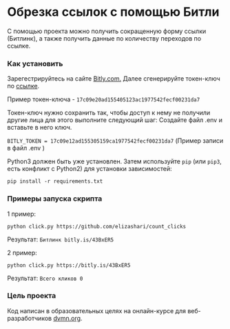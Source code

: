 # Обрезка ссылок с помощью Битли

С помощью проекта можно получить сокращенную форму ссылки (Битлинк), а также получить данные по количеству переходов по ссылке.

### Как установить
Зарегестрируйтесь на сайте [Bitly.com.](https://app.bitly.com/)
Далее cгенерируйте токен-ключ по [ссылке](https://app.bitly.com/settings/api/).

Пример токен-ключа - `17c09e20ad155405123ac1977542fecf00231da7`

Токен-ключ нужно сохранить так, чтобы доступ к нему не получили другие лица для этого выполните следующий шаг:
Создайте файл .env и вставьте в него ключ.

`BITLY_TOKEN = 17c09e12ad155305159ca1977542fecf00231da7` 
(Пример записи в файл .env )

Python3 должен быть уже установлен. 
Затем используйте `pip` (или `pip3`, есть конфликт с Python2) для установки зависимостей:
```
pip install -r requirements.txt
```

### Примеры запуска скрипта
1 пример:
```
python click.py https://github.com/elizashari/count_clicks
```
Результат:
`Битлинк bitly.is/43BxER5`

2 пример:
```
python click.py https://bitly.is/43BxER5 
```

Результат:
`Всего кликов 0`

### Цель проекта

Код написан в образовательных целях на онлайн-курсе для веб-разработчиков [dvmn.org](https://dvmn.org/).
